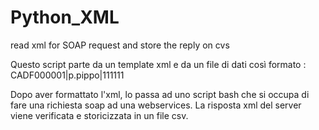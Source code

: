 Python_XML
==========

read xml for SOAP request and store the reply on cvs

Questo script parte da un template xml e da un file di dati così formato :
CADF000001|p.pippo|111111

Dopo aver formattato l'xml, lo passa ad uno script bash che si occupa di fare una richiesta soap ad una webservices.
La risposta xml del server viene verificata e storicizzata in un file csv.
